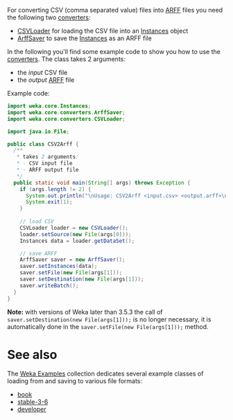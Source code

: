 
For converting CSV (comma separated value) files into [ARFF](arff.md) files you need the following two [converters](https:/weka.sourceforge.io/doc.dev/weka/core/converters/package-frame.html):

- [CSVLoader](https:/weka.sourceforge.io/doc.dev/weka/core/converters/CSVLoader.html) for loading the CSV file into an [Instances](https:/weka.sourceforge.io/doc.dev/weka/core/Instances.html) object
- [ArffSaver](https:/weka.sourceforge.io/doc.dev/weka/core/converters/ArffSaver.html) to save the [Instances](https:/weka.sourceforge.io/doc.dev/weka/core/Instances.html) as an ARFF file

In the following you'll find some example code to show you how to use the [converters](https:/weka.sourceforge.io/doc.dev/weka/core/converters/package-frame.html). The class takes 2 arguments:

- the *input* CSV file
- the *output* [ARFF](arff.md) file

Example code:
```java
import weka.core.Instances;
import weka.core.converters.ArffSaver;
import weka.core.converters.CSVLoader;

import java.io.File;

public class CSV2Arff {
  /**
   * takes 2 arguments:
   * - CSV input file
   * - ARFF output file
   */
  public static void main(String[] args) throws Exception {
    if (args.length != 2) {
      System.out.println("\nUsage: CSV2Arff <input.csv> <output.arff>\n");
      System.exit(1);
    }
    
    // load CSV
    CSVLoader loader = new CSVLoader();
    loader.setSource(new File(args[0]));
    Instances data = loader.getDataSet();

    // save ARFF
    ArffSaver saver = new ArffSaver();
    saver.setInstances(data);
    saver.setFile(new File(args[1]));
    saver.setDestination(new File(args[1]));
    saver.writeBatch();
  }
}
```
**Note:** with versions of Weka later than 3.5.3 the call of `saver.setDestination(new File(args[1]));` is no longer necessary, it is automatically done in the `saver.setFile(new File(args[1]));` method.

# See also 
The [Weka Examples](../weka_examples) collection dedicates several example classes of loading from and saving to various file formats:

* [book](https://svn.cms.waikato.ac.nz/svn/weka/branches/book2ndEd-branch/wekaexamples/src/main/java/wekaexamples/core/converters/)
* [stable-3-6](https://svn.cms.waikato.ac.nz/svn/weka/branches/stable-3-6/wekaexamples/src/main/java/wekaexamples/core/converters/)
* [developer](https://svn.cms.waikato.ac.nz/svn/weka/trunk/wekaexamples/src/main/java/wekaexamples/core/converters/)